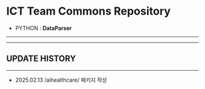# ICT Team Commons Repository
- PYTHON : **DataParser**
---

---
## UPDATE HISTORY
---
+ 2025.02.13 /aihealthcare/ 패키지 작성